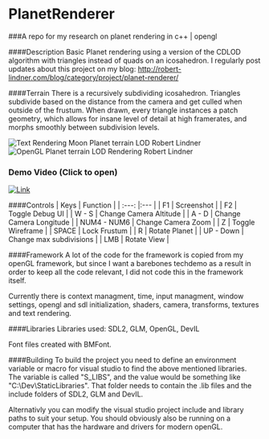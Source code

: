 # PlanetRenderer
###A repo for my research on planet rendering in c++ | opengl

####Description
Basic Planet rendering using a version of the CDLOD algorithm with triangles instead of quads on an icosahedron.
I regularly post updates about this project on my blog: http://robert-lindner.com/blog/category/project/planet-renderer/

####Terrain
There is a recursively subdividing icosahedron. Triangles subdivide based on the distance from the camera and get culled when outside of the frustum. When drawn, every triangle instances a patch geometry, which allows for insane level of detail at high framerates, and morphs smoothly between subdivision levels.

![Text Rendering Moon Planet terrain LOD Robert Lindner](http://i.imgur.com/csAW0tV.jpg)
![OpenGL Planet terrain LOD Rendering Robert Lindner](http://i.imgur.com/qubk7gj.jpg)

### Demo Video (Click to open)
[![Link](https://i.ytimg.com/vi/66VysDSQ8Mw/maxresdefault.jpg)](https://www.youtube.com/watch?v=66VysDSQ8Mw)

####Controls
| Keys | Function |
| :---: |:--- |
| F1 | Screenshot |
| F2 | Toggle Debug UI |
| W - S | Change Camera Altitude |
| A - D | Change Camera Longitude |
| NUM4 - NUM6 | Change Camera Zoom |
| Z | Toggle Wireframe |
| SPACE | Lock Frustum |
| R | Rotate Planet |
| UP - Down | Change max subdivisions |
| LMB | Rotate View |

####Framework
A lot of the code for the framework is copied from my openGL framework, but since I want a barebones techdemo as a result in order to keep all the code relevant, I did not code this in the framework itself.

Currently there is context managment, time, input managment, window settings, opengl and sdl initialization, shaders, camera, transforms, textures and text rendering.

####Libraries
Libraries used: SDL2, GLM, OpenGL, DevIL

Font files created with BMFont.

####Building
To build the project you need to define an environment variable or macro for visual studio to find the above mentioned libraries.
The variable is called "S_LIBS", and the value would be something like "C:\Dev\StaticLibraries".
That folder needs to contain the .lib files and the include folders of SDL2, GLM and DevIL.

Alternativly you can modify the visual studio project include and library paths to suit your setup. You should obviously also be running on a computer that has the hardware and drivers for modern openGL.
